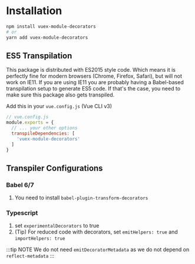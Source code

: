 # Installation

<sponsor-cb-sidebar/>

```bash
npm install vuex-module-decorators
# or
yarn add vuex-module-decorators
```

## ES5 Transpilation

This package is distributed with ES2015 style code. Which means it is perfectly fine
for modern browsers (Chrome, Firefox, Safari), but will not work on IE11.
If you are using IE11 you are probably having a Babel-based transpilation setup to
generate ES5 code. If that's the case, you need to make sure this package also gets
transpiled.

Add this in your `vue.config.js` (Vue CLI v3)

```js
// vue.config.js
module.exports = {
  // ... your other options
  transpileDependencies: [
    'vuex-module-decorators'
  ]
}
```

## Transpiler Configurations

### Babel 6/7

1. You need to install `babel-plugin-transform-decorators`

### Typescript

1. set `experimentalDecorators` to true
2. (Tip) For reduced code with decorators, set `emitHelpers: true` and `importHelpers: true`

:::tip NOTE
We do not need `emitDecoratorMetadata` as we do not depend on `reflect-metadata`
:::
